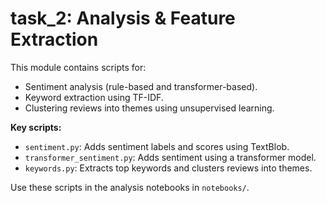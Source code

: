 # task_2: Analysis & Feature Extraction

This module contains scripts for:
- Sentiment analysis (rule-based and transformer-based).
- Keyword extraction using TF-IDF.
- Clustering reviews into themes using unsupervised learning.

**Key scripts:**
- `sentiment.py`: Adds sentiment labels and scores using TextBlob.
- `transformer_sentiment.py`: Adds sentiment using a transformer model.
- `keywords.py`: Extracts top keywords and clusters reviews into themes.

Use these scripts in the analysis notebooks in `notebooks/`.